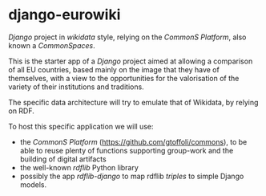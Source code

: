 # django-eurowiki
*Django* project in *wikidata* style, relying on the *CommonS Platform*, also known a *CommonSpaces*.

This is the starter app of a *Django* project aimed at allowing a comparison of all EU countries,
based mainly on the image that they have of themselves,
with a view to the opportunities for the valorisation of the variety of their institutions and traditions.

The specific data architecture will try to emulate that of Wikidata, by relying on RDF.

To host this specific application we will use:
- the *CommonS Platform* (https://github.com/gtoffoli/commons),
to be able to reuse plenty of functions supporting group-work and the building of digital artifacts
- the well-known *rdflib* Python library
- possibly the app *rdflib-django* to map rdflib *triples* to simple Django models.
